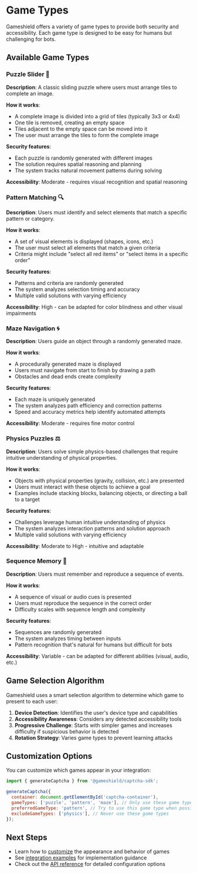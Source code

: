 # Game Types

Gameshield offers a variety of game types to provide both security and accessibility. Each game type is designed to be easy for humans but challenging for bots.

## Available Game Types

### Puzzle Slider 🧩

**Description**: A classic sliding puzzle where users must arrange tiles to complete an image.

**How it works**:
- A complete image is divided into a grid of tiles (typically 3x3 or 4x4)
- One tile is removed, creating an empty space
- Tiles adjacent to the empty space can be moved into it
- The user must arrange the tiles to form the complete image

**Security features**:
- Each puzzle is randomly generated with different images
- The solution requires spatial reasoning and planning
- The system tracks natural movement patterns during solving

**Accessibility**: Moderate - requires visual recognition and spatial reasoning

### Pattern Matching 🔍

**Description**: Users must identify and select elements that match a specific pattern or category.

**How it works**:
- A set of visual elements is displayed (shapes, icons, etc.)
- The user must select all elements that match a given criteria
- Criteria might include "select all red items" or "select items in a specific order"

**Security features**:
- Patterns and criteria are randomly generated
- The system analyzes selection timing and accuracy
- Multiple valid solutions with varying efficiency

**Accessibility**: High - can be adapted for color blindness and other visual impairments

### Maze Navigation 🌀

**Description**: Users guide an object through a randomly generated maze.

**How it works**:
- A procedurally generated maze is displayed
- Users must navigate from start to finish by drawing a path
- Obstacles and dead ends create complexity

**Security features**:
- Each maze is uniquely generated
- The system analyzes path efficiency and correction patterns
- Speed and accuracy metrics help identify automated attempts

**Accessibility**: Moderate - requires fine motor control

### Physics Puzzles ⚖️

**Description**: Users solve simple physics-based challenges that require intuitive understanding of physical properties.

**How it works**:
- Objects with physical properties (gravity, collision, etc.) are presented
- Users must interact with these objects to achieve a goal
- Examples include stacking blocks, balancing objects, or directing a ball to a target

**Security features**:
- Challenges leverage human intuitive understanding of physics
- The system analyzes interaction patterns and solution approach
- Multiple valid solutions with varying efficiency

**Accessibility**: Moderate to High - intuitive and adaptable

### Sequence Memory 🔢

**Description**: Users must remember and reproduce a sequence of events.

**How it works**:
- A sequence of visual or audio cues is presented
- Users must reproduce the sequence in the correct order
- Difficulty scales with sequence length and complexity

**Security features**:
- Sequences are randomly generated
- The system analyzes timing between inputs
- Pattern recognition that's natural for humans but difficult for bots

**Accessibility**: Variable - can be adapted for different abilities (visual, audio, etc.)

## Game Selection Algorithm

Gameshield uses a smart selection algorithm to determine which game to present to each user:

1. **Device Detection**: Identifies the user's device type and capabilities
2. **Accessibility Awareness**: Considers any detected accessibility tools
3. **Progressive Challenge**: Starts with simpler games and increases difficulty if suspicious behavior is detected
4. **Rotation Strategy**: Varies game types to prevent learning attacks

## Customization Options

You can customize which games appear in your integration:

```javascript
import { generateCaptcha } from '@gameshield/captcha-sdk';

generateCaptcha({
  container: document.getElementById('captcha-container'),
  gameTypes: ['puzzle', 'pattern', 'maze'], // Only use these game types
  preferredGameType: 'pattern', // Try to use this game type when possible
  excludeGameTypes: ['physics'], // Never use these game types
});
```

## Next Steps

- Learn how to [customize](/guide/customization) the appearance and behavior of games
- See [integration examples](/guide/integration-examples) for implementation guidance
- Check out the [API reference](/api/sdk-methods) for detailed configuration options
